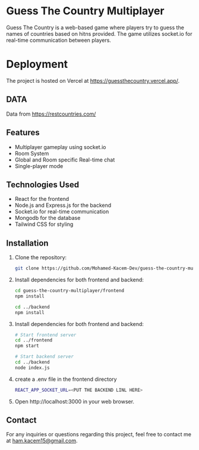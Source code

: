 # Guess The Country Multiplayer

Guess The Country is a web-based game where players try to guess the names of countries based on hitns provided. The game utilizes socket.io for real-time communication between players.

# Deployment

The project is hosted on Vercel at https://guessthecountry.vercel.app/.

## DATA

Data from https://restcountries.com/

## Features

- Multiplayer gameplay using socket.io
- Room System
- Global and Room specific Real-time chat
- Single-player mode

## Technologies Used

- React for the frontend
- Node.js and Express.js for the backend
- Socket.io for real-time communication
- Mongodb for the database
- Tailwind CSS for styling

## Installation

1. Clone the repository:

   ```bash
   git clone https://github.com/Mohamed-Kacem-Dev/guess-the-country-multiplayer.git
   ```

2. Install dependencies for both frontend and backend:

   ```bash
   cd guess-the-country-multiplayer/frontend
   npm install

   cd ../backend
   npm install
   ```

3. Install dependencies for both frontend and backend:

   ```bash
   # Start frontend server
   cd ../frontend
   npm start

   # Start backend server
   cd ../backend
   node index.js
   ```

4. create a .env file in the frontend directory

   ```bash
   REACT_APP_SOCKET_URL=<PUT THE BACKEND LINL HERE>
   ```

5. Open http://localhost:3000 in your web browser.

## Contact

For any inquiries or questions regarding this project, feel free to contact me at ham.kacem15@gmail.com.
